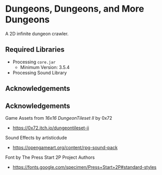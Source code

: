 # Dungeons, Dungeons, and More Dungeons

A 2D infinite dungeon crawler.

## Required Libraries

- Processing `core.jar`
  - Minimum Version: 3.5.4
- Processing Sound Library

## Acknowledgements

## Acknowledgements

Game Assets from *16x16 DungeonTileset II* by 0x72
- <https://0x72.itch.io/dungeontileset-ii>

Sound Effects by artisticdude
- <https://opengameart.org/content/rpg-sound-pack>

Font by The Press Start 2P Project Authors
- <https://fonts.google.com/specimen/Press+Start+2P#standard-styles>
